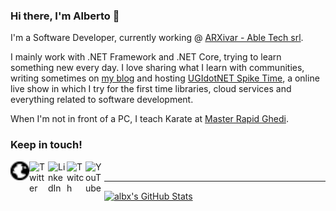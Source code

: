 ### Hi there, I'm Alberto 👋

I'm a Software Developer, currently working @ [ARXivar - Able Tech srl](https://www.arxivar.it/it/).

I mainly work with .NET Framework and .NET Core, trying to learn something new every day. I love sharing what I learn with communities, writing sometimes on [my blog][blog] and hosting [UGIdotNET Spike Time][spiketime], a online live show in which I try for the first time libraries, cloud services and everything related to software development. 

When I'm not in front of a PC, I teach Karate at [Master Rapid Ghedi](http://www.masterrapidghedi.it/).

### Keep in touch!

[<img align="left" alt="About Me" width="30px" src="https://raw.githubusercontent.com/iconic/open-iconic/master/svg/globe.svg" />][website] 
[<img align="left" alt="Twitter" width="30px" src="https://cdn.jsdelivr.net/npm/simple-icons@v3/icons/twitter.svg" />][twitter]
[<img align="left" alt="LinkedIn" width="30px" src="https://cdn.jsdelivr.net/npm/simple-icons@v3/icons/linkedin.svg" />][linkedin]
[<img align="left" alt="Twitch" width="30px" src="https://cdn.jsdelivr.net/npm/simple-icons@v3/icons/twitch.svg" />][twitch]
[<img align="left" alt="YouTube" width="30px" src="https://cdn.jsdelivr.net/npm/simple-icons@v3/icons/youtube.svg"/>][youtube]

<br/>
<hr/>

[<img align="center" src="https://github-readme-stats.vercel.app/api?username=albx&show_icons=true&line_height=27&count_private=true&title_color=ffffff&text_color=c9cacc&icon_color=2bbc8a&bg_color=1d1f21" alt="albx's GitHub Stats" />][github]

[website]: http://www.morialberto.it/
[blog]: http://www.morialberto.it/blog/
[twitter]: https://twitter.com/albx87/
[linkedin]: https://www.linkedin.com/in/morialberto/
[github]: https://github.com/albx/
[twitch]: https://www.twitch.tv/albx87
[youtube]: https://www.youtube.com/channel/UCKQ-L2d8p5NPiObLoh7YXRw
[spiketime]: https://www.ugidotnet.org/tv/3307/Spike-time
